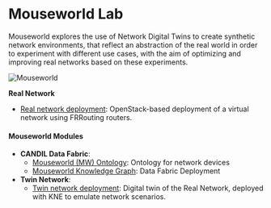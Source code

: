 # Mouseworld Lab 

Mouseworld explores the use of Network Digital Twins to create synthetic network environments, that reflect an abstraction of the real world in order to experiment with different use cases, with the aim of optimizing and improving real networks based on these experiments.

![Mouseworld](https://raw.githubusercontent.com/Mouseworld-Lab/MW-figures/main/IETF-NDT.png)


**Real Network**
  - [Real network deployment](https://github.com/Mouseworld-Lab/NDT-EDGE/blob/main/realnetwork/README.md): OpenStack-based deployment of a virtual network using FRRouting routers.

#### Mouseworld Modules

- **CANDIL Data Fabric**:
  - [Mouseworld (MW) Ontology](https://github.com/Mouseworld-Lab/mouseworld-ontology): Ontology for network devices
  - [Mouseworld Knowledge Graph](https://github.com/Mouseworld-Lab/mouseworld-kg): Data Fabric Deployment 
- **Twin Network**: 
  - [Twin network deployment](https://github.com/Mouseworld-Lab/NDT-EDGE/blob/main/deployment-kne/README.md): Digital twin of the Real Network, deployed with KNE to emulate network scenarios.



